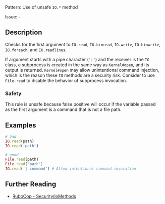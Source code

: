 Pattern: Use of unsafe `IO.*` method

Issue: -

## Description

Checks for the first argument to `IO.read`, `IO.binread`, `IO.write`, `IO.binwrite`,
`IO.foreach`, and `IO.readlines`.

If argument starts with a pipe character (`'|'`) and the receiver is the `IO` class,
a subprocess is created in the same way as `Kernel#open`, and its output is returned.
`Kernel#open` may allow unintentional command injection, which is the reason these
`IO` methods are a security risk.
Consider to use `File.read` to disable the behavior of subprocess invocation.

### Safety

This rule is unsafe because false positive will occur if the variable passed as
the first argument is a command that is not a file path.

## Examples

```ruby
# bad
IO.read(path)
IO.read('path')

# good
File.read(path)
File.read('path')
IO.read('| command') # Allow intentional command invocation.
```

## Further Reading

* [RuboCop - Security/IoMethods](https://docs.rubocop.org/rubocop/cops_security.html#securityiomethods)
